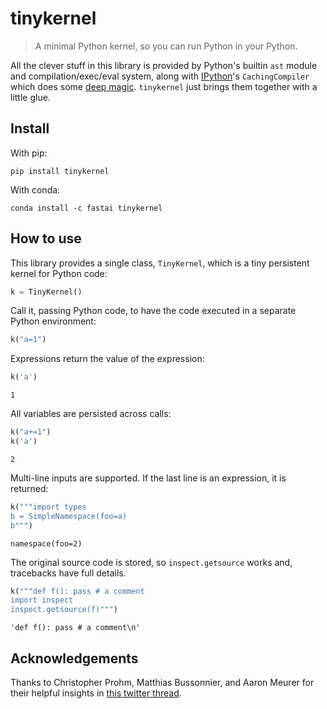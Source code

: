 # tinykernel
> A minimal Python kernel, so you can run Python in your Python.


All the clever stuff in this library is provided by Python's builtin `ast` module and compilation/exec/eval system, along with [IPython](https://ipython.org/)'s `CachingCompiler` which does some [deep magic](https://cprohm.de/article/better-test-output-with-ast-rewriting-and-a-patched-standard-library.html/). `tinykernel` just brings them together with a little glue.

## Install

With pip:

    pip install tinykernel

With conda:

    conda install -c fastai tinykernel

## How to use

This library provides a single class, `TinyKernel`, which is a tiny persistent kernel for Python code:

```python
k = TinyKernel()
```

Call it, passing Python code, to have the code executed in a separate Python environment:

```python
k("a=1")
```

Expressions return the value of the expression:

```python
k('a')
```




    1



All variables are persisted across calls:

```python
k("a+=1")
k('a')
```




    2



Multi-line inputs are supported. If the last line is an expression, it is returned:

```python
k("""import types
b = SimpleNamespace(foo=a)
b""")
```




    namespace(foo=2)



The original source code is stored, so `inspect.getsource` works and, tracebacks have full details.

```python
k("""def f(): pass # a comment
import inspect
inspect.getsource(f)""")
```




    'def f(): pass # a comment\n'



## Acknowledgements

Thanks to Christopher Prohm, Matthias Bussonnier, and Aaron Meurer for their helpful insights in [this twitter thread](https://twitter.com/jeremyphoward/status/1424990665746763781).
